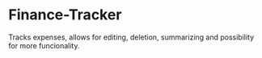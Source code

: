 # Finance-Tracker
Tracks expenses, allows for editing, deletion, summarizing and possibility for more funcionality.
